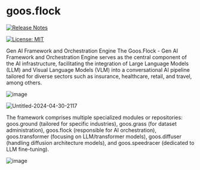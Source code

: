 # goos.flock
[![Release Notes](https://img.shields.io/github/release/bytegoose/goos.flock)](https://github.com/bytegoose/goos.flock/releases)

[![License: MIT](https://img.shields.io/badge/License-MIT-yellow.svg)](https://opensource.org/licenses/MIT)

Gen AI Framework and Orchestration Engine
The Goos.Flock - Gen AI Framework and Orchestration Engine serves as the central component of the AI infrastructure, facilitating the integration of Large Language Models (LLM) and Visual Language Models (VLM) into a conversational AI pipeline tailored for diverse sectors such as insurance, healthcare, retail, and travel, among others.

![image](https://github.com/bytegoose/goos.flock/assets/3196457/c4ae9da5-1cbf-4394-80dc-1b1f85694fb3)



![Untitled-2024-04-30-2117](https://github.com/bytegoose/goos.flock/assets/3196457/122bf678-6891-4d76-8f59-e295fa11a1d0)

The framework comprises multiple specialized modules or repositories: goos.ground (tailored for specific industries), goos.grass (for dataset administration), goos.flock (responsible for AI orchestration), goos.transformer (focusing on LLM/transformer models), goos.diffuser (handling diffusion architecture models), and goos.speedracer (dedicated to LLM fine-tuning).

![image](https://github.com/bytegoose/goos.flock/assets/3196457/13999b88-e302-43f3-b968-b0b079f0800a)
